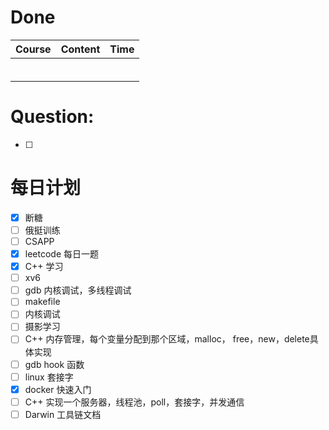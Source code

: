# Done
| Course | Content | Time |
| ------ | ------- | ---- |
|        |         |      |
|        |         |      |
|        |         |      |
|        |         |      |
|        |         |      |
|        |         |      |

# Question:
- [ ]  

# 每日计划

- [x] 断糖
- [ ] 俄挺训练
- [ ] CSAPP
- [x] leetcode 每日一题
- [x] C++ 学习
- [ ] xv6
- [ ] gdb 内核调试，多线程调试
- [ ] makefile
- [ ] 内核调试
- [ ] 摄影学习
- [ ] C++ 内存管理，每个变量分配到那个区域，malloc， free，new，delete具体实现
- [ ] gdb hook 函数
- [ ] linux 套接字
- [x] docker 快速入门
- [ ] C++ 实现一个服务器，线程池，poll，套接字，并发通信
- [ ] Darwin 工具链文档